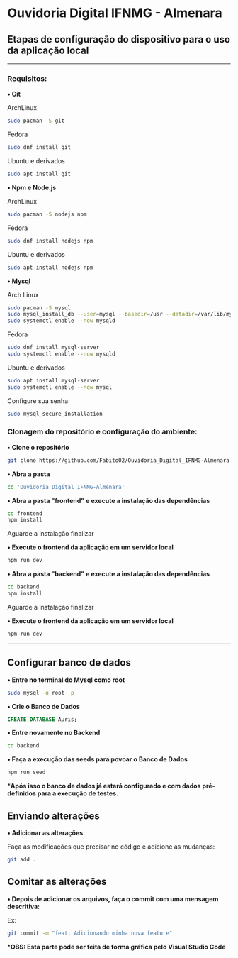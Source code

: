 # Ouvidoria Digital IFNMG - Almenara


## Etapas de configuração do dispositivo para o uso da aplicação local
- - -

### Requisitos:

**• Git**

ArchLinux

```bash
sudo pacman -S git
```

Fedora

```bash
sudo dnf install git
```

Ubuntu e derivados

```bash
sudo apt install git
```


**• Npm e Node.js**

ArchLinux

```bash
sudo pacman -S nodejs npm
```

Fedora

```bash
sudo dnf install nodejs npm
```

Ubuntu e derivados

```bash
sudo apt install nodejs npm
```


**• Mysql**

Arch Linux

```bash
sudo pacman -S mysql
sudo mysql_install_db --user=mysql --basedir=/usr --datadir=/var/lib/mysql
sudo systemctl enable --now mysqld
```

Fedora

```bash
sudo dnf install mysql-server
sudo systemctl enable --now mysqld
```

Ubuntu e derivados

```bash
sudo apt install mysql-server
sudo systemctl enable --now mysql
```

Configure sua senha:

```bash
sudo mysql_secure_installation
```

### Clonagem do repositório e configuração do ambiente:


**• Clone o repositório**

```bash
git clone https://github.com/Fabito02/Ouvidoria_Digital_IFNMG-Almenara.git
```


**• Abra a pasta**

```bash
cd 'Ouvidoria_Digital_IFNMG-Almenara'
```


**• Abra a pasta "frontend" e execute a instalação das dependências**

```bash
cd frontend
npm install
```

Aguarde a instalação finalizar

**• Execute o frontend da aplicação em um servidor local**

```bash
npm run dev
```

**• Abra a pasta "backend" e execute a instalação das dependências**

```bash
cd backend
npm install
```

Aguarde a instalação finalizar

**• Execute o frontend da aplicação em um servidor local**

```bash
npm run dev
```

---

## Configurar banco de dados

**• Entre no terminal do Mysql como root**

```bash
sudo mysql -u root -p
```

**• Crie o Banco de Dados**

```sql
CREATE DATABASE Auris;
```

**• Entre novamente no Backend**

```bash
cd backend
```

**• Faça a execução das seeds para povoar o Banco de Dados**

```bash
npm run seed
```

***Após isso o banco de dados já estará configurado e com dados pré-definidos para a execução de testes.**


## Enviando alterações

**• Adicionar as alterações**

Faça as modificações que precisar no código e adicione as mudanças:

```bash
git add .
```


## Comitar as alterações

**• Depois de adicionar os arquivos, faça o commit com uma mensagem descritiva:**

Ex:
```bash
git commit -m "feat: Adicionando minha nova feature"
```

***OBS: Esta parte pode ser feita de forma gráfica pelo Visual Studio Code**
